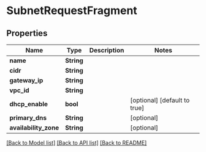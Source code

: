 # SubnetRequestFragment

## Properties

Name | Type | Description | Notes
------------ | ------------- | ------------- | -------------
**name** | **String** |  | 
**cidr** | **String** |  | 
**gateway_ip** | **String** |  | 
**vpc_id** | **String** |  | 
**dhcp_enable** | **bool** |  | [optional] [default to true]
**primary_dns** | **String** |  | [optional] 
**availability_zone** | **String** |  | [optional] 

[[Back to Model list]](../README.md#documentation-for-models) [[Back to API list]](../README.md#documentation-for-api-endpoints) [[Back to README]](../README.md)


